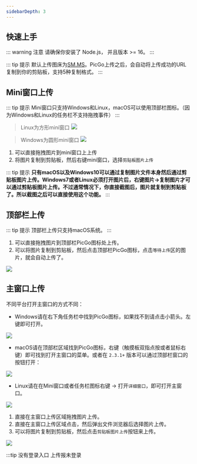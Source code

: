 ```yaml
---
sidebarDepth: 3
---
```


## 快速上手

::: warning 注意
请确保你安装了 Node.js， 并且版本 >= 16。
:::

::: tip 提示
默认上传图床为[SM.MS](https://sm.ms/)。PicGo上传之后，会自动将上传成功的URL复制到你的剪贴板，支持5种复制格式。
:::

## Mini窗口上传

::: tip 提示
Mini窗口只支持Windows和Linux，macOS可以使用顶部栏图标。（因为Windows和Linux的任务栏不支持拖拽事件）
:::

> Linux为方形mini窗口
![](https://pic.molunerfinn.com/picgo/docs/linux-mini-window.png)

> Windows为圆形mini窗口
![](https://pic.molunerfinn.com/picgo/docs/windows-mini-window.png)

1. 可以直接拖拽图片到mini窗口上上传
2. 将图片复制到剪贴板，然后右键mini窗口，选择`剪贴板图片上传`

::: tip 提示
**只有macOS以及Windows10可以通过复制图片文件本身然后通过剪贴板图片上传。Windows7或者Linux必须打开图片后，右键图片->复制图片才可以通过剪贴板图片上传。不过通常情况下，你直接截图后，图片就复制到剪贴板了。所以截图之后可以直接使用这个功能。**
:::


## 顶部栏上传

::: tip 提示
顶部栏上传只支持macOS系统。
:::

1. 可以直接拖拽图片到顶部栏PicGo图标处上传。
2. 可以将图片复制到剪贴板，然后点击顶部栏PicGo图标，点击`等待上传`区的图片，就会自动上传了。


![](https://pic.molunerfinn.com/picgo/docs/34242310-b5056510-e655-11e7-8568-60ffd4f71910.gif)

## 主窗口上传

不同平台打开主窗口的方式不同：

- Windows请在右下角任务栏中找到PicGo图标，如果找不到请点击小箭头。左键即可打开。

![](https://pic.molunerfinn.com/picgo/docs/202108282035035.png)

- macOS请在顶部栏区域找到PicGo图标，右键（触摸板双指点按或者鼠标右键）即可找到打开主窗口的菜单。或者在 `2.3.1+` 版本可以通过顶部栏窗口的按钮打开：

![](https://pic.molunerfinn.com/picgo/docs/202211131604805.png)

- Linux请在在Mini窗口或者任务栏图标右键 -> 打开`详细窗口`，即可打开主窗口。

![](https://pic.molunerfinn.com/picgo/docs/5c3ae442c124b.png)

1. 直接在主窗口上传区域拖拽图片上传。
2. 直接在主窗口上传区域点击，然后弹出文件浏览器后选择图片上传。
3. 可以将图片复制到剪贴板，然后点击`剪贴板图片上传`按钮来上传。

![](https://pic.molunerfinn.com/picgo/docs/picgo-2.0.gif)

:::tip 没有登录入口 上传报未登录
